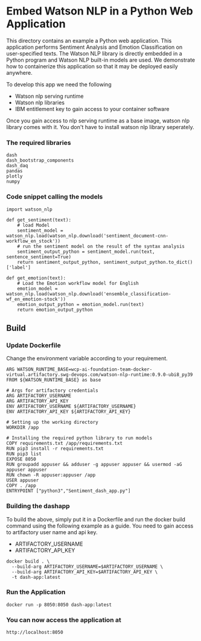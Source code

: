 # Embed Watson NLP in a Python Web Application
This directory contains an example a Python web application.  This application performs Sentiment Analysis and Emotion Classification on user-specified texts. The Watson NLP library is directly embedded in a Python program and Watson NLP built-in models are used.  We demonstrate how to containerize this application so that it may be deployed easily anywhere.

To develop this app we need the following
- Watson nlp serving runtime
- Watson nlp libraries
- IBM entitlement key to gain access to your container software

Once you gain access to nlp serving runtime as a base image, watson nlp library comes with it. You don't have to install watson nlp library seperately.
### The required libraries
```
dash
dash_bootstrap_components
dash_daq
pandas
plotly
numpy
```
### Code snippet calling the models
```
import watson_nlp

def get_sentiment(text):
    # load Model 
    sentiment_model = watson_nlp.load(watson_nlp.download('sentiment_document-cnn-workflow_en_stock'))
    # run the sentiment model on the result of the syntax analysis
    sentiment_output_python = sentiment_model.run(text, sentence_sentiment=True)
    return sentiment_output_python, sentiment_output_python.to_dict()['label']

def get_emotion(text):
    # Load the Emotion workflow model for English
    emotion_model = watson_nlp.load(watson_nlp.download('ensemble_classification-wf_en_emotion-stock'))
    emotion_output_python = emotion_model.run(text)
    return emotion_output_python
```
## Build
### Update Dockerfile 
Change the environment variable according to your requirement.
```
ARG WATSON_RUNTIME_BASE=wcp-ai-foundation-team-docker-virtual.artifactory.swg-devops.com/watson-nlp-runtime:0.9.0-ubi8_py39
FROM ${WATSON_RUNTIME_BASE} as base

# Args for artifactory credentials
ARG ARTIFACTORY_USERNAME
ARG ARTIFACTORY_API_KEY
ENV ARTIFACTORY_USERNAME ${ARTIFACTORY_USERNAME}
ENV ARTIFACTORY_API_KEY ${ARTIFACTORY_API_KEY}

# Setting up the working directory
WORKDIR /app

# Installing the required python library to run models
COPY requirements.txt /app/requirements.txt
RUN pip3 install -r requirements.txt
RUN pip3 list
EXPOSE 8050
RUN groupadd appuser && adduser -g appuser appuser && usermod -aG appuser appuser
RUN chown -R appuser:appuser /app
USER appuser
COPY . /app
ENTRYPOINT ["python3","Sentiment_dash_app.py"]
```
### Building the dashapp
To build the above, simply put it in a Dockerfile and run the docker build command using the following example as a guide. You need to gain access to artifactory user name and api key.
- ARTIFACTORY_USERNAME
- ARTIFACTORY_API_KEY
```
docker build . \
  --build-arg ARTIFACTORY_USERNAME=$ARTIFACTORY_USERNAME \
  --build-arg ARTIFACTORY_API_KEY=$ARTIFACTORY_API_KEY \
  -t dash-app:latest
```
### Run the Application 
```
docker run -p 8050:8050 dash-app:latest
```
### You can now access the application at

```
http://localhost:8050
```
